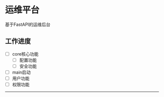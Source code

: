 # 运维平台
基于FastAPI的运维后台

## 工作进度
- [ ] core核心功能
  - [ ] 配置功能
  - [ ] 安全功能
- [ ] main启动
- [ ] 用户功能
- [ ] 权限功能
---

